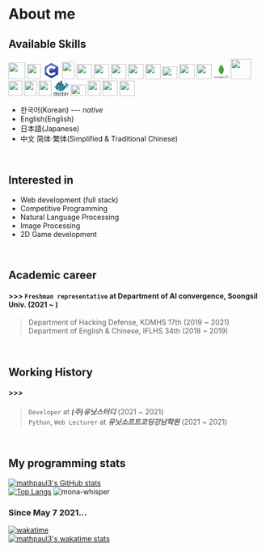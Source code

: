 # About me

## Available Skills
<span>
  <img src="https://upload.wikimedia.org/wikipedia/commons/1/1f/Python_logo_01.svg" width="33px;" height="33px" />
  <img src="https://upload.wikimedia.org/wikipedia/commons/1/18/ISO_C%2B%2B_Logo.svg" width="27px;" height="30px;" />
  <img src="https://github.com/mathpaul3/mathpaul3/blob/main/C.png" width="34px;" height="34px" />
  <img src="https://upload.wikimedia.org/wikipedia/en/3/30/Java_programming_language_logo.svg" width="25px;" height="34px" />
  <img src="https://upload.wikimedia.org/wikipedia/commons/9/95/Vue.js_Logo_2.svg" width="30px;" height="30px" />
  <img src="https://upload.wikimedia.org/wikipedia/commons/4/47/React.svg" width="30px;" height="30px" />
  <img src="https://upload.wikimedia.org/wikipedia/commons/d/d4/Javascript-shield.svg" width="30px;" height="30px" />
  <img src="https://upload.wikimedia.org/wikipedia/commons/6/61/HTML5_logo_and_wordmark.svg" width="30px;" height="30px" />
  <img src="https://upload.wikimedia.org/wikipedia/commons/d/d5/CSS3_logo_and_wordmark.svg" width="30px;" height="30px" />
  <img src="https://upload.wikimedia.org/wikipedia/commons/9/96/Sass_Logo_Color.svg" width="30px;" height="25px" />
  <img src="https://upload.wikimedia.org/wikipedia/commons/4/48/Markdown-mark.svg" width="30px;" height="30px" />
  <img src="https://upload.wikimedia.org/wikipedia/commons/d/d9/Node.js_logo.svg" width="30px;" height="30px" />
  <img src="https://github.com/mathpaul3/mathpaul3/blob/main/mongodb.svg" width="30px;" height="30px" />
  <img src="https://cdn.freebiesupply.com/logos/large/2x/mysql-5-logo-svg-vector.svg" width="40px;" height="40px" />
  <img src="https://upload.wikimedia.org/wikipedia/commons/b/b0/NewTux.svg" width="27px;" height="30px" />
  <img src="https://upload.wikimedia.org/wikipedia/commons/9/9f/Vimlogo.svg" width="25px" height="30px" />
  <img src="https://upload.wikimedia.org/wikipedia/commons/4/4b/Bash_Logo_Colored.svg" width="25px" height="30px" />
  <img src="https://github.com/mathpaul3/mathpaul3/blob/main/docker.svg" width="30px" height="30px" />
  <img src="https://upload.wikimedia.org/wikipedia/commons/8/87/Arduino_Logo.svg" width="30px" height="22px" />
  <img src="https://www.raspberrypi.org/app/uploads/2018/03/RPi-Logo-Reg-SCREEN.png" width="25px" height="30px" />
  <img src="https://upload.wikimedia.org/wikipedia/commons/2/2d/Tensorflow_logo.svg" width="30px" height="30px" />
  <img src="https://upload.wikimedia.org/wikipedia/commons/3/32/OpenCV_Logo_with_text_svg_version.svg" width="30px" height="30px" />
  
<span />
  
- 한국어(Korean) --- *native*
- English(English)
- 日本語(Japanese)
- 中文 简体·繁体(Simplified & Traditional Chinese)
<br>
  
  
## Interested in
- Web development (full stack)
- Competitive Programming
- Natural Language Processing
- Image Processing
- 2D Game development
<br>

## Academic career
#### >>> `Freshman representative` at Department of AI convergence, Soongsil Univ. (2021 ~ )
> Department of Hacking Defense, KDMHS 17th (2019 ~ 2021)\
 Department of English & Chinese, IFLHS 34th (2018 ~ 2019)
<br>

## Working History
#### >>> 
  > `Developer` at **_(주)유닛스터디_** (2021 ~ 2021)\
 `Python`, `Web Lecturer` at **_유닛소프트코딩강남학원_** (2021 ~ 2021)
<br>


## My programming stats <br>
  [![mathpaul3's GitHub stats](https://github-readme-stats.vercel.app/api?username=mathpaul3&count_private=true&show_icons=true)](https://github.com/anuraghazra/github-readme-stats) <br>
  [![Top Langs](https://github-readme-stats.vercel.app/api/top-langs/?username=mathpaul3&langs_count=30&layout=compact&hide=html,css&card_width=317)](https://github.com/anuraghazra/github-readme-stats) <img src="https://github.githubassets.com/images/mona-whisper.gif" title="mona-whisper"> <br>
### Since May 7 2021... <br>
  [![wakatime](https://wakatime.com/badge/user/f164221c-a1d7-4aec-a719-e8aaa35d2527.svg)](https://wakatime.com/@f164221c-a1d7-4aec-a719-e8aaa35d2527) <br>
  [![mathpaul3's wakatime stats](https://github-readme-stats.vercel.app/api/wakatime?username=@mathpaul3)](https://wakatime.com/@mathpaul3)
  <!-- https://github.com/anuraghazra/github-readme-stats -->






<!--
**mathpaul3/mathpaul3** is a ✨ _special_ ✨ repository because its `README.md` (this file) appears on your GitHub profile.

Here are some ideas to get you started:

- 🔭 I’m currently working on ...
- 🌱 I’m currently learning ...
- 👯 I’m looking to collaborate on ...
- 🤔 I’m looking for help with ...
- 💬 Ask me about ...
- 📫 How to reach me: ...
- 😄 Pronouns: ...
- ⚡ Fun fact: ...
-->
